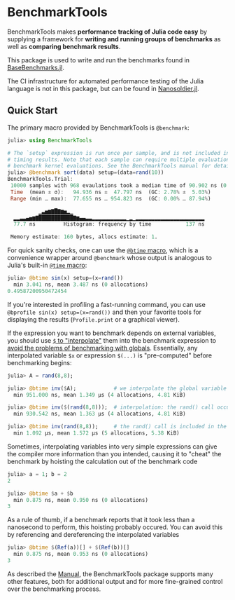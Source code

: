 # BenchmarkTools

BenchmarkTools makes **performance tracking of Julia code easy** by supplying a framework for **writing and running groups of benchmarks** as well as **comparing benchmark results**.

This package is used to write and run the benchmarks found in [BaseBenchmarks.jl](https://github.com/JuliaCI/BaseBenchmarks.jl).

The CI infrastructure for automated performance testing of the Julia language is not in this package, but can be found in [Nanosoldier.jl](https://github.com/JuliaCI/Nanosoldier.jl).

## Quick Start

The primary macro provided by BenchmarkTools is `@benchmark`:

```julia
julia> using BenchmarkTools

# The `setup` expression is run once per sample, and is not included in the
# timing results. Note that each sample can require multiple evaluations
# benchmark kernel evaluations. See the BenchmarkTools manual for details.
julia> @benchmark sort(data) setup=(data=rand(10))
BenchmarkTools.Trial:
 10000 samples with 968 evaulations took a median time of 90.902 ns (0.00% GC)
 Time  (mean ± σ):   94.936 ns ±  47.797 ns  (GC: 2.78% ±  5.03%)
 Range (min … max):  77.655 ns … 954.823 ns  (GC: 0.00% … 87.94%)

          ▁▃▅▆▇█▇▆▅▂▁                                          
  ▂▂▃▃▄▅▆▇███████████▇▆▄▄▃▃▂▂▂▂▂▂▂▂▂▂▂▁▂▁▂▂▂▂▂▂▂▂▂▂▂▂▂▂▂▂▂▂▂▂▂▂
  77.7 ns         Histogram: frequency by time           137 ns

 Memory estimate: 160 bytes, allocs estimate: 1.
```

For quick sanity checks, one can use the [`@btime` macro](https://github.com/JuliaCI/BenchmarkTools.jl/blob/master/doc/manual.md#benchmarking-basics), which is a convenience wrapper around `@benchmark` whose output is analogous to Julia's built-in [`@time` macro](https://docs.julialang.org/en/v1/base/base/#Base.@time):

```julia
julia> @btime sin(x) setup=(x=rand())
  min 3.041 ns, mean 3.487 ns (0 allocations)
0.49587200950472454
```

If you're interested in profiling a fast-running command, you can use `@bprofile sin(x) setup=(x=rand())` and then your favorite
tools for displaying the results (`Profile.print` or a graphical viewer).

If the expression you want to benchmark depends on external variables, you should use [`$` to "interpolate"](https://github.com/JuliaCI/BenchmarkTools.jl/blob/master/doc/manual.md#interpolating-values-into-benchmark-expressions) them into the benchmark expression to
[avoid the problems of benchmarking with globals](https://docs.julialang.org/en/v1/manual/performance-tips/#Avoid-global-variables).
Essentially, any interpolated variable `$x` or expression `$(...)` is "pre-computed" before benchmarking begins:

```julia
julia> A = rand(8,8);

julia> @btime inv($A);            # we interpolate the global variable A with $A
  min 951.000 ns, mean 1.349 μs (4 allocations, 4.81 KiB)

julia> @btime inv($(rand(8,8)));  # interpolation: the rand() call occurs before benchmarking
  min 930.542 ns, mean 1.363 μs (4 allocations, 4.81 KiB)

julia> @btime inv(rand(8,8));     # the rand() call is included in the benchmark time
  min 1.092 μs, mean 1.572 μs (5 allocations, 5.38 KiB)
```

Sometimes, interpolating variables into very simple expressions can give the compiler more information than you intended, causing it to "cheat" the benchmark by hoisting the calculation out of the benchmark code
```julia
julia> a = 1; b = 2
2

julia> @btime $a + $b
  min 0.875 ns, mean 0.950 ns (0 allocations)
3
```
As a rule of thumb, if a benchmark reports that it took less than a nanosecond to perform, this hoisting probably occured. You can avoid this by referencing and dereferencing the interpolated variables 
```julia
julia> @btime $(Ref(a))[] + $(Ref(b))[]
  min 0.875 ns, mean 0.953 ns (0 allocations)
3
```

As described the [Manual](@ref), the BenchmarkTools package supports many other features, both for additional output and for more fine-grained control over the benchmarking process.
